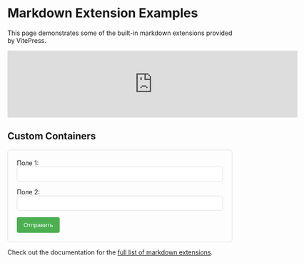 # Markdown Extension Examples

This page demonstrates some of the built-in markdown extensions provided by VitePress.

<script src="https://forms.yandex.ru/_static/embed.js"></script><iframe src="https://forms.yandex.ru/u/6864f06b84227c484c9d0ca7?iframe=1" frameborder="0" name="ya-form-6864f06b84227c484c9d0ca7" width="650"></iframe>

## Custom Containers

<form class="custom-form">
  <div class="form-group">
    <label for="field1">Поле 1:</label>
    <input type="text" id="field1" name="field1" class="form-input">
  </div>
  
  <div class="form-group">
    <label for="field2">Поле 2:</label>
    <input type="text" id="field2" name="field2" class="form-input">
  </div>
  
  <button type="submit" class="submit-btn">
    Отправить
  </button>
</form>

<style>
.custom-form {
  max-width: 500px;
  margin: 0 auto;
  padding: 20px;
  border: 1px solid #ddd;
  border-radius: 5px;
}

.form-group {
  margin-bottom: 15px;
}

.form-input {
  width: 100%;
  padding: 8px;
  box-sizing: border-box;
  border: 1px solid #ddd;
  border-radius: 4px;
}

.submit-btn {
  background-color: #4CAF50;
  color: white;
  padding: 10px 15px;
  border: none;
  border-radius: 4px;
  cursor: pointer;
}

.submit-btn:hover {
  background-color: #45a049;
}
</style>

Check out the documentation for the [full list of markdown extensions](https://vitepress.dev/guide/markdown).
